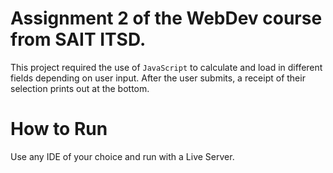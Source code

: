 # Assignment 2 of the WebDev course from SAIT ITSD.
This project required the use of `JavaScript` to calculate and load in different fields depending on user input.
After the user submits, a receipt of their selection prints out at the bottom.

# How to Run
Use any IDE of your choice and run with a Live Server.

